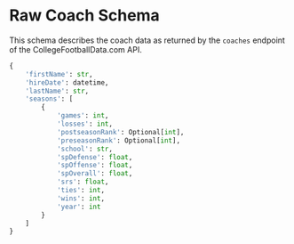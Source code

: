 # Raw Coach Schema

This schema describes the coach data as returned by the `coaches` endpoint of the CollegeFootballData.com API.

```python
{
    'firstName': str,
    'hireDate': datetime,
    'lastName': str,
    'seasons': [
        {
            'games': int,
            'losses': int,
            'postseasonRank': Optional[int],
            'preseasonRank': Optional[int],
            'school': str,
            'spDefense': float,
            'spOffense': float,
            'spOverall': float,
            'srs': float,
            'ties': int,
            'wins': int,
            'year': int
        }
    ]
}
```
